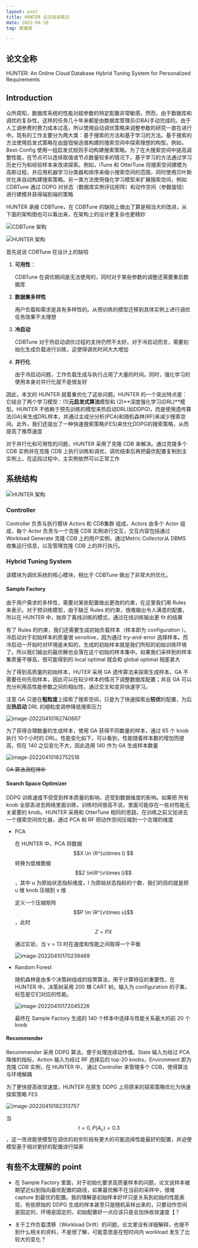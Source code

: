 ```yaml
---
layout: post
title: HUNTER 论文阅读笔记
date: 2022-04-10
tag: 数据库

---
```


## 论文全称

HUNTER: An Online Cloud Database Hybrid Tuning System for Personalized Requirements

## Introduction

众所周知，数据库系统的性能对超参数的特定配置非常敏感。然而，由于数据库和调优的复杂性，这样的任务几十年来都是由数据库管理员(DBA)手动完成的。由于人工调参费时费力成本过高，所以使用自动调优策略来调整参数的研究一直在进行中。现有的工作主要分为两大类：基于搜索的方法和基于学习的方法。基于搜索的方法使用启发式策略在由旋钮候选值构建的搜索空间中探索理想的构型。例如，Best-Config 使用一组启发式规则手动构建搜索策略。为了在大搜索空间中提高调整性能，在节点可以连续取值或节点数量较多的情况下，基于学习的方法通过学习历史行为和经验样本来改进探索。例如，iTune 和 OtterTune 将搜索空间建模为高斯过程，并应用机器学习分类器和排序来缩小搜索空间的范围，同时使用贝叶斯优化来自动构建搜索策略。另一类方法使用强化学习模型来扩展搜索空间，例如 CDBTune 通过 DDPG 对状态（数据库实例评估矩阵）和动作空间（参数旋钮）进行建模并获得端到端的策略

HUNTER 承接 CDBTune，在 CDBTune 的缺陷上做出了算是相当大的改进，从下面的架构图也可以看出来，在架构上的设计更复杂也更精妙

![CDBTune 架构](https://picgo-1306905554.cos.ap-shanghai.myqcloud.com/image-20220405000631541.png)

![HUNTER 架构](https://picgo-1306905554.cos.ap-shanghai.myqcloud.com/image-20220405000425124.png)



首先说说 CDBTune 在设计上的缺陷

1. **可用性**：

    CDBTune 在调优期间是无法使用的，同时对于某些参数的调整还需要重启数据库

2. **数据集多样性**

    用户负载和需求是具有多样性的。从预训练的模型迁移到具体实例上进行调优任务效果不太理想

3. **冷启动**

    CDBTune 对于热启动调优过程的支持仍然不太好。对于冷启动而言，需要初始化生成负载进行训练，这使得调优时间大大增加

4. **并行化**

    由于冷启动问题，工作负载生成与执行占用了大量的时间。同时，强化学习的使用本身对并行化就不是很友好



因此，本文的 HUNTER 就着重优化了这些问题。HUNTER 的一个突出特点是：它结合了两个学习模型：(1)**元启发式算法**模型和 (2)**深度强化学习(DRL)**模型。HUNTER 不依赖于预先训练的模型来热启动DRL(如DDPG)，而是使用遗传算法(GA)来生成DRL样本，并通过主成分分析(PCA)和随机森林(RF)来减少搜索空间。此外，我们还提出了一种快速搜索策略(FES)来优化DDPG的搜索策略，从而提高了推荐速度

对于并行化和可用性的问题，HUNTER 采用了克隆 CDB 来解决。通过克隆多个 CDB 实例并在克隆 CDB 上执行训练和调优，调优结束后再把最优配置复制到主实例上。在这段过程中，主实例依然可以正常工作



## 系统结构

![HUNTER 架构](https://picgo-1306905554.cos.ap-shanghai.myqcloud.com/image-20220405000425124.png)

### Controller 

Controller 负责与执行模块 Actors 和 CDB集群 组成，Actors 由多个 Actor 组成，每个 Actor 负责与一个克隆 CDB 实例进行交互，交互内容包括通过 Workload Generate 克隆 CDB 上的用户实例，通过Metric Collector从 DBMS 收集运行信息，以及管理克隆 CDB 上的并行执行。



### Hybrid Tuning System

该模块为调优系统的核心模块，相比于 CDBTune 做出了非常大的优化。

#### Sample Factory

由于用户需求的多样性，需要对某些配置做出更改的约束，在这里我们用 Rules 来表示。对于预训练模型，由于缺乏 Rules 的约束，很难输出令人满意的配置，所以在 HUNTER 中，抛弃了离线训练的模式，通过在线训练输出更 fit 的结果

有了 Rules 的约束，我们还需要生成初始负载样本（样本即为 configuration ）。冷启动对于初始样本的质量很 sensitive，因为通过 try-and-error 选择样本。而冷启动一开始时对环境是未知的，生成的初始样本就是我们所知的初始训练环境了。所以我们输出的最优解也会落在这个初始的样本集中。如果我们采样到的样本集质量不够高，很可能得到的 local optimal 就会和 global optimal 相差甚大

为了得到高质量的初始样本，HUTER 采用 GA 遗传算法来探索生成样本。GA 不需要任何先验样本，因此可以在较少样本的情况下调整数据库配置；并且 GA 可以充分利用高性能参数之间的相似性，通过交叉和变异快速学习。

注意 GA 只是在**粗粒度**上探索了搜索空间，只是为了快速探索出**较优**的配置，为后面**热启动** DRL 的细粒度调参降低搜索压力

![image-20220410162740667](https://picgo-1306905554.cos.ap-shanghai.myqcloud.com/image-20220410162740667.png)

为了获得合理数量的生成样本，使用 GA 获得不同数量的样本，通过 65 个 knob 执行 10个小时的 DRL。性能变化如下，可以看到，性能随着样本数的增加而提高，但在 140 之后变化不大，因此选用 140 作为 GA 生成样本数量

![image-20220410162752518](https://picgo-1306905554.cos.ap-shanghai.myqcloud.com/image-20220410162752518.png)



~~GA 算法流程待补~~



#### Search Space Optimizer 

DDPG 训练速度不但受到样本质量的影响，还受到数据维度的影响。如果把 所有 knob 全部丢进去网络里面训练，训练时间很高不说，里面可能存在一些对性能无关紧要的 knob。HUNTER 采用和 OtterTune 相同的思路，在训练之前又加进去一个搜索空间优化器，通过 PCA 和 RF 把动作空间压缩到一个合理的维度

* PCA

    在 HUNTER 中，PCA 将数据$$X \in \R^{u\times l} $$ 转换为低维数据 $$Z \in\R^{v\times l}$$，其中 u 为原始状态指标维度，l 为原始状态指标的个数，我们的目的就是把 u 维 knob 压缩到 v 维

    定义一个压缩矩阵 $$P \in \R^{v\times u}$$，此时 $$Z = PX$$

    通过实验，当 v = 13 时在速度和性能之间取得一个平衡

    ![image-20220410170239469](https://picgo-1306905554.cos.ap-shanghai.myqcloud.com/image-20220410170239469.png)

* Random Forest

    随机森林是由多个决策树组成的投票算法，用于计算特征的重要性，在 HUNTER 中，决策树采用 200 棵 CART 树。输入为 configuration 的子集，标签是它们对应的性能。

    ![image-20220410172045226](https://picgo-1306905554.cos.ap-shanghai.myqcloud.com/image-20220410172045226.png)

    最终在 Sample Factory 生成的 140 个样本中选择与性能关系最大的前 20 个 knob



#### Recommender

Recommender 采用 DDPG 算法，便于处理连续动作值。State 输入为经过 PCA 降维的指标，Action 输入为经过 RF 选择后的 top-20 knobs，Environment 即为克隆 CDB 实例，在 HUNTER 中， 通过 Controller 来管理多个 CDB，使得算法与环境解耦

为了更快提高收敛速度，HUNTER 在原生 DDPG 上将原来的探索策略优化为快速探索策略 FES

![image-20220410182313757](https://picgo-1306905554.cos.ap-shanghai.myqcloud.com/image-20220410182313757.png)

当 $$t = 0, P(A_c)=0.3$$，这一改进能使模型在调优的初步阶段有更大的可能选择性能最好的配置，并迫使模型基于相对更好的配置进行探索





## 有些不太理解的 point

* 在 Sample Factory 里面，对于初始化要求高质量样本的问题，论文说样本被期望近似到指向最优配置的路径，如果最优解不在当前的采样中，很难 capture 到最优的配置。我的理解是初始样本好坏只是关系到初始的性能表现，有些原始的 DDPG 生成的样本甚至只是随机采样出来的，只要动作空间是固定的，环境是固定的，初始配置好一点应该只是会加快收敛速度【？

* 关于工作负载漂移（Workload Drift）的问题，论文里没有详细解释，也搜不到什么相关的资料，不是很了解，可能意思是在短时间内 workload 发生了比较大的变化？

